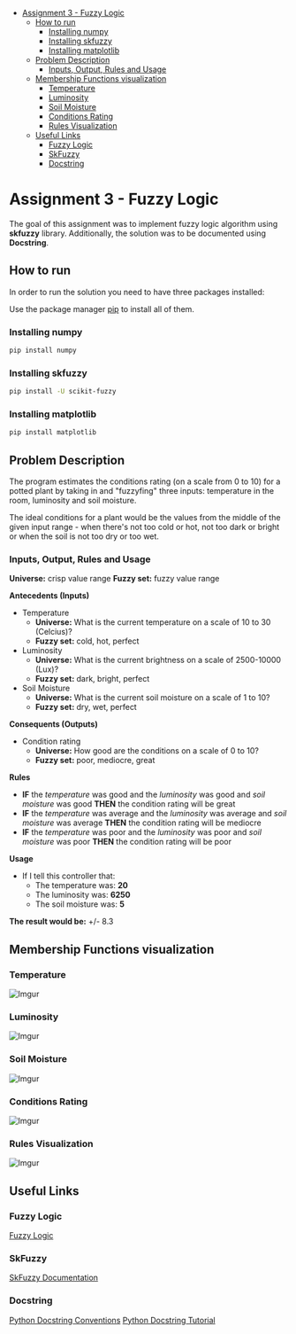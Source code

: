 - [Assignment 3 - Fuzzy Logic](#assignment-3---fuzzy-logic)
  * [How to run](#how-to-run)
    + [Installing numpy](#installing-numpy)
    + [Installing skfuzzy](#installing-skfuzzy)
    + [Installing matplotlib](#installing-matplotlib)
  * [Problem Description](#problem-description)
    + [Inputs, Output, Rules and Usage](#inputs--output--rules-and-usage)
  * [Membership Functions visualization](#membership-functions-visualization)
    + [Temperature](#temperature)
    + [Luminosity](#luminosity)
    + [Soil Moisture](#soil-moisture)
    + [Conditions Rating](#conditions-rating)
    + [Rules Visualization](#rules-visualization)
  * [Useful Links](#useful-links)
    + [Fuzzy Logic](#fuzzy-logic)
    + [SkFuzzy](#skfuzzy)
    + [Docstring](#docstring)

# Assignment 3 - Fuzzy Logic
The goal of this assignment was to implement fuzzy logic algorithm using **skfuzzy** library. Additionally, the solution was to be documented using **Docstring**.

## How to run
In order to run the solution you need to have three packages installed: 

Use the package manager [pip](https://pip.pypa.io/en/stable/) to install all of them.

### Installing numpy
```bash
pip install numpy
```
### Installing skfuzzy
```bash
pip install -U scikit-fuzzy
```
### Installing matplotlib
```bash
pip install matplotlib
```

## Problem Description
The program estimates the conditions rating (on a scale from 0 to 10) for a potted plant by taking in and "fuzzyfing" three inputs: temperature in the room, luminosity and soil moisture.

The ideal conditions for a plant would be the values from the middle of the given input range - when there's not too cold or hot, not too dark or bright or when the soil is not too dry or too wet.

### Inputs, Output, Rules and Usage
**Universe:** crisp value range
**Fuzzy set:** fuzzy value range

**Antecedents (Inputs)**
- Temperature
    - **Universe:** What is the current temperature on a scale of 10 to 30 (Celcius)? 
    - **Fuzzy set:** cold, hot, perfect
- Luminosity
    - **Universe:** What is the current brightness on a scale of 2500-10000 (Lux)?
    - **Fuzzy set:** dark, bright, perfect
- Soil Moisture 
    - **Universe:** What is the current soil moisture on a scale of 1 to 10?
    - **Fuzzy set:** dry, wet, perfect

**Consequents (Outputs)**
- Condition rating
    - **Universe:** How good are the conditions on a scale of 0 to 10?
    - **Fuzzy set:** poor, mediocre, great

**Rules**
- **IF** the *temperature* was good and the *luminosity* was good and *soil moisture* was good **THEN** the condition rating will be great
- **IF** the *temperature* was average and the *luminosity* was average and *soil moisture* was average **THEN** the condition rating will be mediocre
- **IF** the *temperature* was poor and the *luminosity* was poor and *soil moisture* was poor **THEN** the condition rating will be poor

**Usage**
- If I tell this controller that:
    - The temperature was: **20**
    - The luminosity was: **6250**
    - The soil moisture was: **5**

**The result would be:**  +/- 8.3

## Membership Functions visualization
### Temperature
![Imgur](https://i.imgur.com/bbKTcN2l.png)

### Luminosity
![Imgur](https://i.imgur.com/829Syhul.png)

### Soil Moisture
![Imgur](https://i.imgur.com/fQxjN4Fl.png)

### Conditions Rating
![Imgur](https://i.imgur.com/hoWe4YFl.png)

### Rules Visualization
![Imgur](https://i.imgur.com/zLmuHIhl.png)


## Useful Links
### Fuzzy Logic
[Fuzzy Logic](https://en.wikipedia.org/wiki/Fuzzy_logic)

### SkFuzzy
[SkFuzzy Documentation](https://pythonhosted.org/scikit-fuzzy/)

### Docstring
[Python Docstring Conventions](https://www.python.org/dev/peps/pep-0257/)
[Python Docstring Tutorial](https://www.datacamp.com/community/tutorials/docstrings-python)


